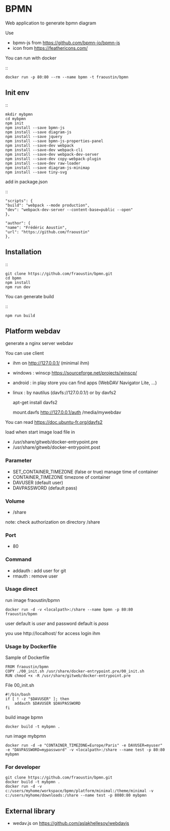 # BPMN

Web application to generate bpmn diagram

Use

- bpmn-js from https://github.com/bpmn-io/bpmn-js
- icon from https://feathericons.com/ 

You can run with docker

::

    docker run -p 80:80 --rm --name bpmn -t fraoustin/bpmn 

## Init env

::

    mkdir mybpmn
    cd mybpmn
    npm init
    npm install --save bpmn-js
    npm install --save diagram-js
    npm install --save jquery
    npm install --save bpmn-js-properties-panel
    npm install --save-dev webpack
    npm install --save-dev webpack-cli
    npm install --save-dev webpack-dev-server
    npm install --save-dev copy-webpack-plugin
    npm install --save-dev raw-loader
    npm install --save diagram-js-minimap
    npm install --save tiny-svg

add in package.json

::

    "scripts": {
    "build": "webpack --mode production",
    "dev": "webpack-dev-server --content-base=public --open"
    },

    "author": {
    "name": "Frédéric Aoustin",
    "url": "https://github.com/fraoustin"
    },


## Installation

::

    git clone https://github.com/fraoustin/bpmn.git
    cd bpmn
    npm install
    npm run dev

You can generate build

::

    npm run build

## Platform webdav

generate a nginx server webdav

You can use client

- ihm on http://127.0.0.1/ (minimal ihm)
- windows : winscp https://sourceforge.net/projects/winscp/
- android : in play store you can find apps (WebDAV Navigator Lite, ...)
- linux : by nautilus (davfs://127.0.0.1/) or by davfs2 

    apt-get install davfs2

    mount.davfs http://127.0.0.1/auth /media/mywebdav

You can read https://doc.ubuntu-fr.org/davfs2


load when start image load file in

- /usr/share/gitweb/docker-entrypoint.pre
- /usr/share/gitweb/docker-entrypoint.post

### Parameter

- SET_CONTAINER_TIMEZONE (false or true) manage time of container
- CONTAINER_TIMEZONE timezone of container
- DAVUSER (default user)
- DAVPASSWORD (default pass)

### Volume

- /share

note: check authorization on directory /share

### Port

- 80 

### Command

- addauth : add user for git
- rmauth : remove user

### Usage direct

run image fraoustin/bpmn

    docker run -d -v <localpath>:/share --name bpmn -p 80:80 fraoustin/bpmn

user default is *user* and password default is *pass*

you use http://localhost/ for access login ihm

### Usage by Dockerfile

Sample of Dockerfile

    FROM fraoustin/bpmn
    COPY ./00_init.sh /usr/share/docker-entrypoint.pre/00_init.sh
    RUN chmod +x -R /usr/share/gitweb/docker-entrypoint.pre

File 00_init.sh

    #!/bin/bash
    if [ ! -z "$DAVUSER" ]; then
        addauth $DAVUSER $DAVPASSWORD
    fi    


build image bpmn

    docker build -t mybpmn .

run image mybpmn

    docker run -d -e "CONTAINER_TIMEZONE=Europe/Paris" -e DAVUSER=myuser" -e "DAVPASSWORD=mypassword" -v <localpath>:/share --name test -p 80:80 mybpmn


### For developer

    git clone https://github.com/fraoustin/bpmn.git
    docker build -t mybpmn .
    docker run -d -v c:/users/myhome/workspace/bpmn/platform/minimal:/theme/minimal -v c:/users/myhome/downloads:/share --name test -p 8080:80 mybpmn

## External library

- wedav.js on https://github.com/aslakhellesoy/webdavjs

